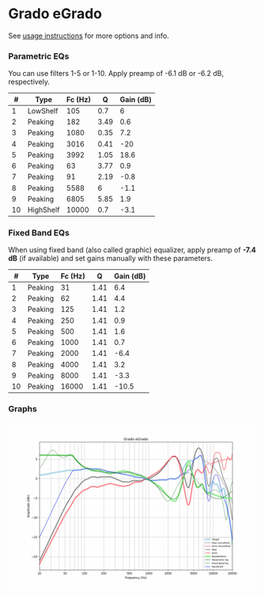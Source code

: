 # Grado eGrado
See [usage instructions](https://github.com/jaakkopasanen/AutoEq#usage) for more options and info.

### Parametric EQs
You can use filters 1-5 or 1-10. Apply preamp of -6.1 dB or -6.2 dB, respectively.

|   # | Type      |   Fc (Hz) |    Q |   Gain (dB) |
|-----|-----------|-----------|------|-------------|
|   1 | LowShelf  |       105 | 0.7  |         6   |
|   2 | Peaking   |       182 | 3.49 |         0.6 |
|   3 | Peaking   |      1080 | 0.35 |         7.2 |
|   4 | Peaking   |      3016 | 0.41 |       -20   |
|   5 | Peaking   |      3992 | 1.05 |        18.6 |
|   6 | Peaking   |        63 | 3.77 |         0.9 |
|   7 | Peaking   |        91 | 2.19 |        -0.8 |
|   8 | Peaking   |      5588 | 6    |        -1.1 |
|   9 | Peaking   |      6805 | 5.85 |         1.9 |
|  10 | HighShelf |     10000 | 0.7  |        -3.1 |

### Fixed Band EQs
When using fixed band (also called graphic) equalizer, apply preamp of **-7.4 dB** (if available) and set gains manually with these parameters.

|   # | Type    |   Fc (Hz) |    Q |   Gain (dB) |
|-----|---------|-----------|------|-------------|
|   1 | Peaking |        31 | 1.41 |         6.4 |
|   2 | Peaking |        62 | 1.41 |         4.4 |
|   3 | Peaking |       125 | 1.41 |         1.2 |
|   4 | Peaking |       250 | 1.41 |         0.9 |
|   5 | Peaking |       500 | 1.41 |         1.6 |
|   6 | Peaking |      1000 | 1.41 |         0.7 |
|   7 | Peaking |      2000 | 1.41 |        -6.4 |
|   8 | Peaking |      4000 | 1.41 |         3.2 |
|   9 | Peaking |      8000 | 1.41 |        -3.3 |
|  10 | Peaking |     16000 | 1.41 |       -10.5 |

### Graphs
![](./Grado%20eGrado.png)
